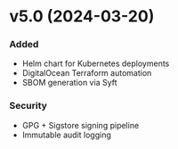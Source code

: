 # v5.0 (2024-03-20)  
### Added  
- Helm chart for Kubernetes deployments  
- DigitalOcean Terraform automation  
- SBOM generation via Syft  

### Security  
- GPG + Sigstore signing pipeline  
- Immutable audit logging  
